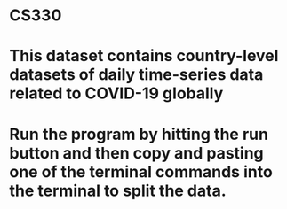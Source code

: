 # CS330
# This dataset contains country-level datasets of daily time-series data related to COVID-19 globally

# Run the program by hitting the run button and then copy and pasting one of the terminal commands into the terminal to split the data.